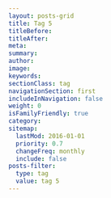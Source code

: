 ```yaml
---
layout: posts-grid
title: Tag 5
titleBefore:
titleAfter:
meta:
summary:
author:
image:
keywords:
sectionClass: tag
navigationSection: first
includeInNavigation: false
weight: 0
isFamilyFriendly: true
category:
sitemap:
  lastMod: 2016-01-01
  priority: 0.7
  changeFreq: monthly
  include: false
posts-filter:
  type: tag
  value: tag 5
---
```

